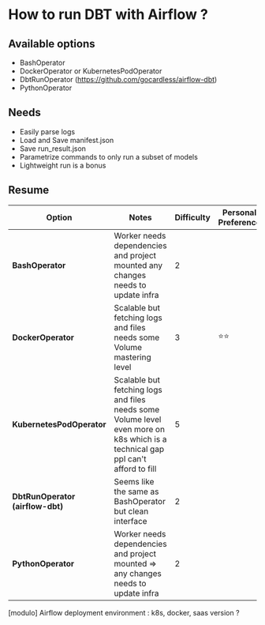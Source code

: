 # How to run DBT with Airflow ? 

## Available options
- BashOperator
- DockerOperator or KubernetesPodOperator
- DbtRunOperator (https://github.com/gocardless/airflow-dbt)
- PythonOperator 

## Needs
- Easily parse logs
- Load and Save manifest.json
- Save run_result.json
- Parametrize commands to only run a subset of models
- Lightweight run is a bonus 

## Resume 

| Option                          |  Notes | Difficulty | Personal Preference|
|---------------------------------|------|----|----|
| **BashOperator**                 | Worker needs dependencies and project mounted any changes needs to update infra   |2 |  |
| **DockerOperator**               | Scalable but fetching logs and files needs some Volume mastering level  | 3 | ⭐⭐ |
| **KubernetesPodOperator**        | Scalable but fetching logs and files needs some Volume level  even more on k8s  which is a technical gap ppl can't afford to fill  | 5 | |
| **DbtRunOperator (airflow-dbt)** | Seems like the same as BashOperator but clean  interface   | 2 | |
| **PythonOperator**               |  Worker needs dependencies and project mounted  => any changes needs to update infra  | 2 | |

[modulo] Airflow deployment environment : k8s, docker, saas version ? 
